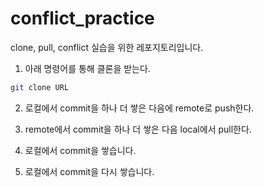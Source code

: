 # conflict_practice
clone, pull, conflict 실습을 위한 레포지토리입니다.

1. 아래 명령어를 통해 클론을 받는다.
```bash
git clone URL
```

2. 로컬에서 commit을 하나 더 쌓은 다음에 remote로 push한다.

3. remote에서 commit을 하나 더 쌓은 다음 local에서 pull한다.
4. 로컬에서 commit을 쌓습니다.
5. 로컬에서 commit을 다시 쌓습니다.